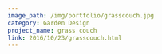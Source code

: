 ```yaml
---
image_path: /img/portfolio/grasscouch.jpg
category: Garden Design
project_name: grass couch
link: 2016/10/23/grasscouch.html
---
```

